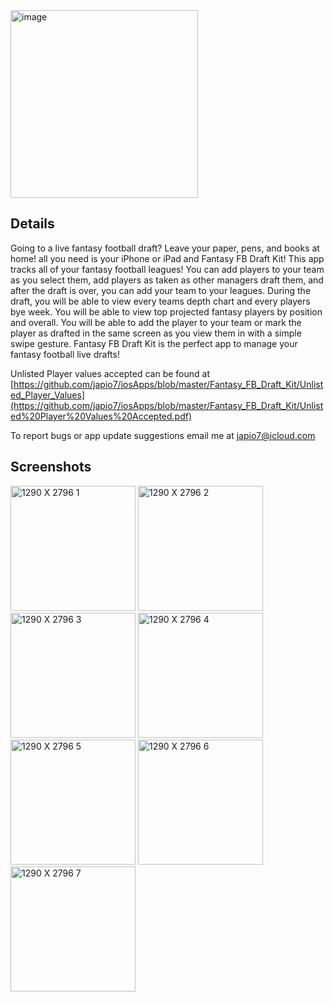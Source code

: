 <img width="300" height="300" alt="image" src="https://github.com/user-attachments/assets/3fa019be-6164-435d-8bd0-d8f35bc0e509" />


## Details
Going to a live fantasy football draft? Leave your paper, pens, and books at home! all you need is your iPhone or iPad and Fantasy FB Draft
Kit! This app tracks all of your fantasy football leagues! You can add players to your team as you select them, add players as taken as other
managers draft them, and after the draft is over, you can add your team to your leagues. During the draft, you will be able to view every teams
depth chart and every players bye week. You will be able to view top projected fantasy players by position and overall. You will be able to add
the player to your team or mark the player as drafted in the same screen as you view them in with a simple swipe gesture. Fantasy FB Draft Kit
is the perfect app to manage your fantasy football live drafts!

Unlisted Player values accepted can be found at [https://github.com/japio7/iosApps/blob/master/Fantasy_FB_Draft_Kit/Unlisted_Player_Values](https://github.com/japio7/iosApps/blob/master/Fantasy_FB_Draft_Kit/Unlisted%20Player%20Values%20Accepted.pdf)

To report bugs or app update suggestions email me at japio7@icloud.com

## Screenshots
<img width="200" alt="1290 X 2796 1" src="https://github.com/user-attachments/assets/d7dd6b0f-941c-4764-8ec3-53f846cd4de1">
<img width="200" alt="1290 X 2796 2" src="https://github.com/user-attachments/assets/f2c0a599-ff3e-4c65-84bd-fe50ad3e341b">
<img width="200" alt="1290 X 2796 3" src="https://github.com/user-attachments/assets/61f2130d-11b0-40e4-ac19-909fd6255445">
<img width="200" alt="1290 X 2796 4" src="https://github.com/user-attachments/assets/c0648dcd-4ad1-410d-ae4e-4281c439e6ca">
<img width="200" alt="1290 X 2796 5" src="https://github.com/user-attachments/assets/64d42f7d-0f12-43c6-be6f-4049860fa839">
<img width="200" alt="1290 X 2796 6" src="https://github.com/user-attachments/assets/d5aa40d8-c242-4f16-abb2-3654cec643c9">
<img width="200" alt="1290 X 2796 7" src="https://github.com/user-attachments/assets/2b512898-b8ca-4d58-b9b3-40356cac8a6b">
